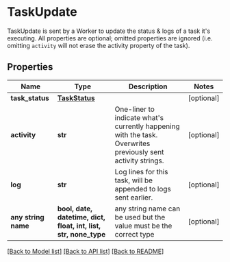 # TaskUpdate

TaskUpdate is sent by a Worker to update the status & logs of a task it's executing. All properties are optional; omitted properties are ignored (i.e. omitting `activity` will not erase the activity property of the task). 

## Properties
Name | Type | Description | Notes
------------ | ------------- | ------------- | -------------
**task_status** | [**TaskStatus**](TaskStatus.md) |  | [optional] 
**activity** | **str** | One-liner to indicate what&#39;s currently happening with the task. Overwrites previously sent activity strings. | [optional] 
**log** | **str** | Log lines for this task, will be appended to logs sent earlier. | [optional] 
**any string name** | **bool, date, datetime, dict, float, int, list, str, none_type** | any string name can be used but the value must be the correct type | [optional]

[[Back to Model list]](../README.md#documentation-for-models) [[Back to API list]](../README.md#documentation-for-api-endpoints) [[Back to README]](../README.md)


